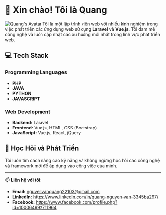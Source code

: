 # 👋 Xin chào! Tôi là Quang
![Quang's Avatar](https://firebasestorage.googleapis.com/v0/b/mangxahoi-b7499.appspot.com/o/WIN_20240814_06_13_17_Pro.jpg?alt=media&token=ce5a6f38-87a5-49e2-8d7b-d3daa32071e3)
Tôi là một lập trình viên web với nhiều kinh nghiệm trong việc phát triển các ứng dụng web sử dụng **Laravel** và **Vue.js**. Tôi đam mê công nghệ và luôn cập nhật các xu hướng mới nhất trong lĩnh vực phát triển web.

## 💻 Tech Stack
### Programming Languages
- **PHP**
- **JAVA**
- **PYTHON**
- **JAVASCRIPT**
### Web Development
- **Backend:** Laravel
- **Frontend:** Vue.js, HTML, CSS (Bootstrap)
- **JavaScript:** Vue.js, React, jQuery

## 🌱 Học Hỏi và Phát Triển
Tôi luôn tìm cách nâng cao kỹ năng và không ngừng học hỏi các công nghệ và framework mới để áp dụng vào công việc của mình.

---

📫 **Liên hệ với tôi:**
- **Email:** nguyenvanquang22103@gmail.com
- **LinkedIn:** https://www.linkedin.com/in/quang-nguyen-van-3345ba297/
- **Facebook:** https://www.facebook.com/profile.php?id=100064992711964
